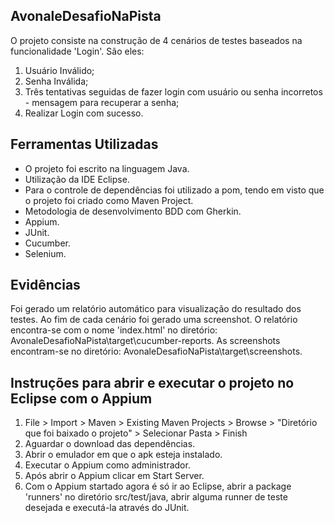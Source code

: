 ## AvonaleDesafioNaPista

O projeto consiste na construção de 4 cenários de testes baseados na funcionalidade 'Login'. São eles: 

1. Usuário Inválido;
2. Senha Inválida;
3. Três tentativas seguidas de fazer login com usuário ou senha incorretos - mensagem para recuperar a senha;
4. Realizar Login com sucesso.

## Ferramentas Utilizadas

* O projeto foi escrito na linguagem Java. 
* Utilização da IDE Eclipse.
* Para o controle de dependências foi utilizado a pom, tendo em visto que o projeto foi criado como Maven Project.
* Metodologia de desenvolvimento BDD com Gherkin.
* Appium.
* JUnit.
* Cucumber.
* Selenium.

## Evidências

Foi gerado um relatório automático para visualização do resultado dos testes. Ao fim de cada cenário foi gerado uma screenshot.
O relatório encontra-se com o nome 'index.html' no diretório: AvonaleDesafioNaPista\target\cucumber-reports.
As screenshots encontram-se no diretório: AvonaleDesafioNaPista\target\screenshots.

## Instruções para abrir e executar o projeto no Eclipse com o Appium
1. File > Import > Maven > Existing Maven Projects > Browse > "Diretório que foi baixado o projeto" > Selecionar Pasta > Finish
2. Aguardar o download das dependências.
3. Abrir o emulador em que o apk esteja instalado.
4. Executar o Appium como administrador.
5. Após abrir o Appium clicar em Start Server.
6. Com o Appium startado agora é só ir ao Eclipse, abrir a package 'runners' no diretório src/test/java, abrir alguma runner de teste desejada e executá-la através do JUnit.